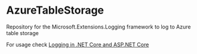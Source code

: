 # AzureTableStorage
Repository for the Microsoft.Extensions.Logging framework to log to Azure table storage

For usage check [Logging in .NET Core and ASP.NET Core](https://learn.microsoft.com/en-us/aspnet/core/fundamentals/logging/?view=aspnetcore-7.0)
